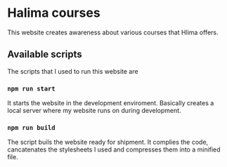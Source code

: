 # Halima courses

This website creates awareness about various courses that Hlima offers.

## Available scripts

The scripts that I used to run this website are

### `npm run start`

It starts the website in the development enviroment. Basically creates a local server where my website runs on during development.

### `npm run build`

The script buils the website ready for shipment. It complies the code, cancatenates the stylesheets I used and compresses them into a minified file.
